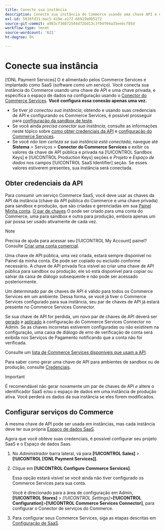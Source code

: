 ```yaml
---
title: Conecte sua instância
description: Conecte sua instância do Commerce usando uma chave API e uma chave privada, e especifique o espaço de dados na configuração.
exl-id: 5038fd31-bac5-419e-a172-66919a9b5272
source-git-commit: a983cf30872544d72bd13c3f04f04a35eebcf85d
workflow-type: tm+mt
source-wordcount: '621'
ht-degree: 0%

---
```


# Conecte sua instância

[!DNL Payment Services] O é alimentado pelos Commerce Services e implantado como SaaS (software como um serviço). Você conecta sua instância do Commerce usando uma chave de API e uma chave privada, e especifica o espaço de dados na configuração usando o [Conector do Commerce Services](https://experienceleague.adobe.com/docs/commerce-merchant-services/user-guides/saas.html). **Você configura essa conexão apenas uma vez.**

* Se tiver *já conectou sua instância*, obtendo e usando suas credenciais de API e configurando os Commerce Services, é possível prosseguir para [configuração da sandbox de teste](https://experienceleague.adobe.com/docs/commerce-merchant-services/payment-services/get-started/sandbox.html).
* Se você ainda *precisa conectar sua instância*, consulte as informações neste tópico sobre [como obter credenciais da API](#obtain-api-credentials) e [configuração do Commerce Services](#configure-commerce-services).
* Se você *não tem certeza se sua instância está conectada*, navegue até **Sistema** > Serviços > **Conector do Commerce Services** e exibir os valores da chave de API pública e privada na [!UICONTROL Sandbox Keys] e [!UICONTROL Production Keys] seções e *Projeto* e *Espaço de dados* nos campos [!UICONTROL SaaS Identifier] seção. Se esses valores estiverem presentes, sua instância será conectada.

## Obter credenciais da API

Para consumir um serviço Commerce SaaS, você deve usar as chaves da API da instância (chave da API pública do Commerce e uma chave privada) para sandbox e produção, que são criadas e gerenciadas em sua [Painel Minha conta](https://account.magento.com/customer/account/login). [O par de chaves](https://docs.magento.com/user-guide/configuration/services/saas.html) O pode ser criado para uma conta do Commerce, uma para sandbox e outra para produção, embora apenas um par possa ser usado ativamente de cada vez.

>[!NOTE]
>
>Precisa de ajuda para acessar seu [!UICONTROL My Account] painel? Consulte [Criar uma conta comercial](https://docs.magento.com/user-guide/magento/magento-account-create.html).

Uma chave de API pública, uma vez criada, estará sempre disponível no Painel da minha conta. Ele pode ser copiado ou excluído conforme necessário. A chave de API privada fica visível ao criar uma chave de API pública para sandbox ou produção; ele só está disponível para copiar ou salvar da caixa de diálogo subsequente e não pode ser acessado posteriormente.

Um determinado par de chaves de API é válido para todos os Commerce Services em um ambiente. Dessa forma, se você já tiver o Commerce Services configurado para sua instância, seu par de chaves de API já estará presente no Commerce Services Connector.

Se sua chave de API for perdida, um novo par de chaves de API deverá ser [gerado](https://experienceleague.adobe.com/docs/commerce-merchant-services/payment-services/get-started/connect.html#generate-an-api-key-and-private-key) e [aplicado](https://experienceleague.adobe.com/docs/commerce-merchant-services/payment-services/get-started/connect.html#configure-saas-project) à configuração do Commerce Services Connector no Admin. Se as chaves incorretas estiverem configuradas ou não existirem na configuração, uma caixa de diálogo de erro de verificação de conta será exibida nos Serviços de Pagamento notificando que a conta não foi verificada.

Consulte um [lista de Commerce Services disponíveis que usam a API](https://docs.magento.com/user-guide/system/saas.html#available-services).

Para saber como gerar uma chave de API para ambientes de sandbox ou de produção, consulte [Credenciais](https://experienceleague.adobe.com/docs/commerce-merchant-services/user-guides/saas.html#apikey).

>[!IMPORTANT]
>É recomendável não gerar novamente um par de chaves de API *e* altere o identificador SaaS e/ou o espaço de dados em uma instância de produção ativa. Você perderá os dados da sua instância se eles forem modificados.

## Configurar serviços do Commerce

A mesma chave de API pode ser usada em instâncias, mas cada instância deve ter sua própria [Espaço de dados SaaS](https://experienceleague.adobe.com/docs/commerce-merchant-services/user-guides/saas.html#saasenv).

Agora que você obteve suas credenciais, é possível configurar seu projeto SaaS e o Espaço de dados Saas.

1. No _Administrador_ barra lateral, vá para **[!UICONTROL Sales]** > **[!UICONTROL [!DNL Payment Services]]**.
1. Clique em **[!UICONTROL Configure Commerce Services]**.

   Essa opção estará visível se você ainda não tiver configurado os Commerce Services para sua conta.

   Você é direcionado para a área de configuração em Admin, **[!UICONTROL Stores]** > _[!UICONTROL Settings]_>**[!UICONTROL Configuration]**>**[!UICONTROL Commerce Services Connector]**, para configurar o Conector de serviços do Commerce.

1. Para configurar seus Commerce Services, siga as etapas descritas em [Configuração de SaaS](https://experienceleague.adobe.com/docs/commerce-merchant-services/payment-services/get-started/connect.html#configure-commerce-services).
